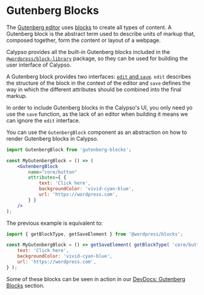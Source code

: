 # Gutenberg Blocks

The [Gutenberg editor](https://wordpress.org/gutenberg/) uses 
[blocks](https://wordpress.org/gutenberg/handbook/language/) to create all types
of content. A Gutenberg block is the abstract term used to describe units of markup that, 
composed together, form the content or layout of a webpage.

Calypso provides all the built-in Gutenberg blocks included in the
[`@wordpress/block-library`](https://www.npmjs.com/package/@wordpress/block-library) package, so 
they can be used for building the user interface of Calypso. 

A Gutenberg block provides two interfaces: 
[`edit` and `save`](https://wordpress.org/gutenberg/handbook/block-api/block-edit-save/).
`edit` describes the structure of the block in the context of the editor and `save` defines the way 
in which the different attributes should be combined into the final markup.

In order to include Gutenberg blocks in the Calypso's UI, you only need yo use the `save` function,
as the lack of an editor when building it means we can ignore the `edit` interface.

You can use the `GutenbergBlock` component as an abstraction on how to render Gutenberg blocks in
Calypso.

```jsx 
import GutenbergBlock from 'gutenberg-blocks';

const MyGutenbergBlock = () => (
	<GutenbergBlock
		name="core/button"
		attributes={ {
			text: 'Click here',
			backgroundColor: 'vivid-cyan-blue',
			url: 'https://wordpress.com',
		} }
	/>
);
```

The previous example is equivalent to:

```jsx 
import { getBlockType, getSaveElement } from '@wordpress/blocks';

const MyGutenbergBlock = () => getSaveElement( getBlockType( 'core/button' ), {
	text: 'Click here',
	backgroundColor: 'vivid-cyan-blue',
	url: 'https://wordpress.com',
} );
```

Some of these blocks can be seen in action in our 
[DevDocs: Gutenberg Blocks](/devdocs/gutenberg-blocks) section.
